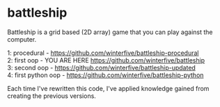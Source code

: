 # battleship

Battleship is a grid based (2D array) game that you can play against the computer.

1: procedural - https://github.com/winterfive/battleship-procedural  
2: first oop - YOU ARE HERE  https://github.com/winterfive/battleship  
3: second oop - https://github.com/winterfive/battleship-updated  
4: first python oop - https://github.com/winterfive/battleship-python

Each time I've rewritten this code, I've applied knowledge gained from creating the previous versions.
